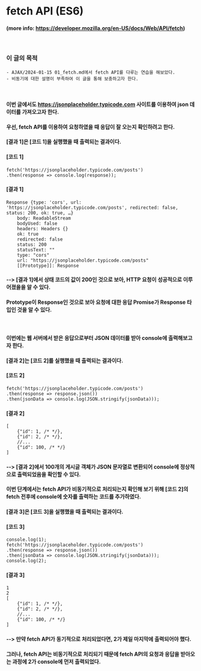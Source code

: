 # fetch API (ES6)
#### (more info: https://developer.mozilla.org/en-US/docs/Web/API/fetch)
<br/>

### 이 글의 목적
    - AJAX/2024-01-15 01_fetch.md에서 fetch API를 다루는 연습을 해보았다.
    - 비동기에 대한 설명이 부족하여 이 글을 통해 보충하고자 한다.
<br/>

#### 이번 글에서도 https://jsonplaceholder.typicode.com 사이트를 이용하여 json 데이터를 가져오고자 한다.
#### 우선, fetch API를 이용하여 요청하였을 때 응답이 잘 오는지 확인하려고 한다.
#### [결과 1]은 [코드 1]을 실행했을 때 출력되는 결과이다.
#### [코드 1]
```plaintext
fetch('https://jsonplaceholder.typicode.com/posts')
.then(response => console.log(response));
```
#### [결과 1]
```plaintext
Response {type: 'cors', url: 'https://jsonplaceholder.typicode.com/posts', redirected: false, status: 200, ok: true, …}
    body: ReadableStream
    bodyUsed: false
    headers: Headers {}
    ok: true
    redirected: false
    status: 200
    statusText: ""
    type: "cors"
    url: "https://jsonplaceholder.typicode.com/posts"
    [[Prototype]]: Response
```
#### --> [결과 1]에서 상태 코드의 값이 200인 것으로 보아, HTTP 요청이 성공적으로 이루어졌을을 알 수 있다.
#### Prototype이 Response인 것으로 보아 요청에 대한 응답 Promise가 Response 타입인 것을 알 수 있다.  
<br/>

#### 이번에는 웹 서버에서 받은 응답으로부터 JSON 데이터를 받아 console에 출력해보고자 한다.
#### [결과 2]는 [코드 2]를 실행했을 때 출력되는 결과이다.
#### [코드 2]
```plaintext
fetch('https://jsonplaceholder.typicode.com/posts')
.then(response => response.json())
.then(jsonData => console.log(JSON.stringify(jsonData)));
```
#### [결과 2]
```plaintext
[
    {"id": 1, /* */},
    {"id": 2, /* */},
    //...
    {"id": 100, /* */}
]
```
#### --> [결과 2]에서 100개의 게시글 객체가 JSON 문자열로 변환되어 console에 정상적으로 출력되었음을 확인할 수 있다.




#### 이번 단계에서는 fetch API가 비동기적으로 처리되는지 확인해 보기 위해 [코드 2]의 fetch 전후에 console에 숫자를 출력하는 코드를 추가하였다.
#### [결과 3]은 [코드 3]을 실행했을 때 출력되는 결과이다.
#### [코드 3]
```plaintext
console.log(1);
fetch('https://jsonplaceholder.typicode.com/posts')
.then(response => response.json())
.then(jsonData => console.log(JSON.stringify(jsonData)));
console.log(2);
```
#### [결과 3]
```plaintext
1
2
[
    {"id": 1, /* */},
    {"id": 2, /* */},
    //...
    {"id": 100, /* */}
]
```
#### --> 만약 fetch API가 동기적으로 처리되었다면, 2가 제일 마지막에 출력되어야 했다.
#### 그러나, fetch API는 비동기적으로 처리되기 때문에 fetch API의 요청과 응답을 받아오는 과정에 2가 console에 먼저 출력되었다.
